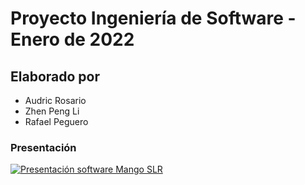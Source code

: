 # Proyecto Ingeniería de Software - Enero de 2022

## Elaborado por

- Audric Rosario
- Zhen Peng Li
- Rafael Peguero

### Presentación

[![Presentación software Mango SLR](https://img.youtube.com/vi/tw6RCLD3xQA/0.jpg)]()
